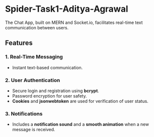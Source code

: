 # Spider-Task1-Aditya-Agrawal

The Chat App, built on MERN and Socket.io, facilitates real-time text communication between users.

## Features

### 1. **Real-Time Messaging**
- Instant text-based communication.

### 2. **User Authentication**
- Secure login and registration using **bcrypt**.
- Password encryption for user safety.
- **Cookies** and **jsonwebtoken** are used for verification of user status.

### 3. **Notifications**
- Includes a **notification sound** and a **smooth animation** when a new message is received.

